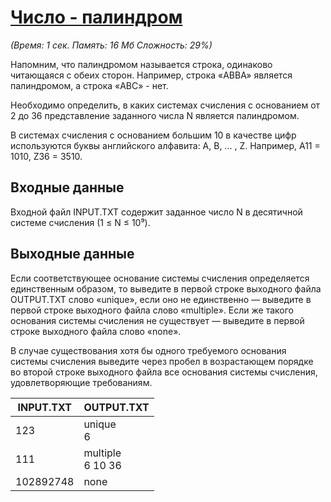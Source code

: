 # [Число - палиндром](https://acmp.ru/index.asp?main=task&id_task=173)

*(Время: 1 сек. Память: 16 Мб Сложность: 29%)*

Напомним, что палиндромом называется строка, одинаково читающаяся с обеих сторон. Например, строка «ABBA» является палиндромом, а строка «ABC» - нет.

Необходимо определить, в каких системах счисления с основанием от 2 до 36 представление заданного числа N является палиндромом.

В системах счисления с основанием большим 10 в качестве цифр используются буквы английского алфавита: A, B, ... , Z. Например, A11 = 1010, Z36 = 3510.

## Входные данные
Входной файл INPUT.TXT содержит заданное число N в десятичной системе счисления (1 ≤ N ≤ 10⁹).

## Выходные данные
Если соответствующее основание системы счисления определяется единственным образом, то выведите в первой строке выходного файла OUTPUT.TXT слово «unique», если оно не единственно — выведите в первой строке выходного файла слово «multiple». Если же такого основания системы счисления не существует — выведите в первой строке выходного файла слово «none».

В случае существования хотя бы одного требуемого основания системы счисления выведите через пробел в возрастающем порядке во второй строке выходного файла все основания системы счисления, удовлетворяющие требованиям.

|	INPUT.TXT | OUTPUT.TXT |
| ----------|------------|
| 123	      | unique<br>6  |
|	111	      | multiple<br>6 10 36 |
|	102892748	| none |
